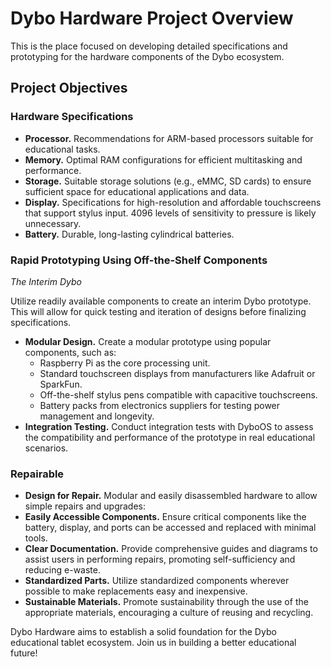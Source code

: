 # Dybo Hardware Project Overview

This is the place focused on developing detailed specifications and prototyping for the hardware components of the Dybo ecosystem.

## Project Objectives

### Hardware Specifications

- **Processor.** Recommendations for ARM-based processors suitable for educational tasks.
- **Memory.** Optimal RAM configurations for efficient multitasking and performance.
- **Storage.** Suitable storage solutions (e.g., eMMC, SD cards) to ensure sufficient space for educational applications and data.
- **Display.** Specifications for high-resolution and affordable touchscreens that support stylus input. 4096 levels of sensitivity to pressure is likely unnecessary.
- **Battery.** Durable, long-lasting cylindrical batteries.

### Rapid Prototyping Using Off-the-Shelf Components
_The Interim Dybo_

Utilize readily available components to create an interim Dybo prototype. This will allow for quick testing and iteration of designs before finalizing specifications.

- **Modular Design.** Create a modular prototype using popular components, such as:
  - Raspberry Pi as the core processing unit.
  - Standard touchscreen displays from manufacturers like Adafruit or SparkFun.
  - Off-the-shelf stylus pens compatible with capacitive touchscreens.
  - Battery packs from electronics suppliers for testing power management and longevity.
- **Integration Testing.** Conduct integration tests with DyboOS to assess the compatibility and performance of the prototype in real educational scenarios.


### Repairable

- **Design for Repair.** Modular and easily disassembled hardware to allow simple repairs and upgrades:
 - **Easily Accessible Components.** Ensure critical components like the battery, display, and ports can be accessed and replaced with minimal tools.
 - **Clear Documentation.** Provide comprehensive guides and diagrams to assist users in performing repairs, promoting self-sufficiency and reducing e-waste.
 - **Standardized Parts.** Utilize standardized components wherever possible to make replacements easy and inexpensive.
 - **Sustainable Materials.** Promote sustainability through the use of the appropriate materials, encouraging a culture of reusing and recycling.

Dybo Hardware aims to establish a solid foundation for the Dybo educational tablet ecosystem. Join us in building a better educational future!
